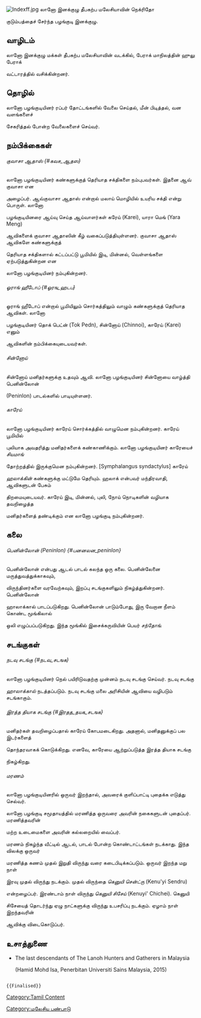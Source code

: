 ![](Indexff.jpg "Indexff.jpg") லானோ இனக்குழு தீபகற்ப மலேசியாவின் நெக்ரிதோ
குடும்பத்தைச் சேர்ந்த பழங்குடி இனக்குழு.

## வாழிடம்

லானோ இனக்குழு மக்கள் தீபகற்ப மலேசியாவின் வடக்கில், பேராக் மாநிலத்தின் ஹுலு பேராக்
வட்டாரத்தில் வசிக்கின்றனர்.

## தொழில்

லானோ பழங்குடியினர் ரப்பர் தோட்டங்களில் வேலை செய்தல், மீன் பிடித்தல், வன வளங்களைச்
சேகரித்தல் போன்ற வேலைகளைச் செய்வர்.

## நம்பிக்கைகள்

###### குவாசா ஆதாஸ் {#கவச_ஆதஸ}

லானோ பழங்குடியினர் கண்களுக்குத் தெரியாத சக்திகளை நம்புபவர்கள். இதனை ஆவ் குவாசா என
அழைப்பர். ஆவ்குவாசா ஆதாஸ் என்றால் மலாய் மொழியில் உயரிய சக்தி என்று பொருள். லானோ
பழங்குடியினரை ஆய்வு செய்த ஆய்வாளர்கள் கரேய் (Karei), யாரா மெங் (Yara Meng)
ஆவிகளைக் குவாசா ஆதாஸின் கீழ் வகைப்படுத்தியுள்ளனர். குவாசா ஆதாஸ் ஆவிகளே கண்களுக்குத்
தெரியாத சக்திகளால் கட்டப்பட்டு பூமியில் இடி, மின்னல், வெள்ளங்களை ஏற்படுத்துகின்றன என
லானோ பழங்குடியினர் நம்புகின்றனர்.

###### ஓராங் ஹீடோப் {#ஓரங_ஹடப}

ஓராங் ஹீடோப் என்றால் பூமியிலும் சொர்கத்திலும் வாழும் கண்களுக்குத் தெரியாத ஆவிகள். லானோ
பழங்குடியினர் தொக் பெட்ன் (Tok Pedn), சின்னோய் (Chinnoi), காரேய் (Karei) எனும்
ஆவிகளின் நம்பிக்கையுடையவர்கள்.

###### சின்னோய்

சின்னோய் மனிதர்களுக்கு உதவும் ஆவி. லானோ பழங்குடியினர் சின்னோயை வாழ்த்தி பெனின்லோன்
(Peninlon) பாடல்களில் பாடியுள்ளனர்.

###### காரேய்

லானோ பழங்குடியினர் காரேய் சொர்க்கத்தில் வாழுமென நம்புகின்றனர். காரேய் பூமியில்
புலியாக அவதரித்து மனிதர்களைக் கண்காணிக்கும். லானோ பழங்குடியினர் காரேயைச் *சியமாங்*
தோற்றத்தில் இருக்குமென நம்புகின்றனர். \[Symphalangus syndactylus\] காரேய்
*ஹலாக்கின்* கண்களுக்கு மட்டுமே தெரியும். ஹலாக் என்பவர் மந்திரவாதி, ஆவிகளுடன் பேசும்
திறமையுடையவர். காரேய் இடி, மின்னல், புலி, நோய் நொடிகளின் வழியாக தவறிழைத்த
மனிதர்களைத் தண்டிக்கும் என லானோ பழங்குடி நம்புகின்றனர்.

## கலை

###### *பெனின்லோன்* (Peninlon) {#பனனலன_peninlon}

பெனின்லோன் என்பது ஆடல் பாடல் கலந்த ஓரு கலை. பெனின்லேனை மருத்துவத்துக்காகவும்,
விருந்தினர்களை வரவேற்கவும், இறப்பு சடங்குகளிலும் நிகழ்த்துகின்றனர். பெனின்லோன்
ஹாலாக்கால் பாடப்படுகிறது. பெனின்லோன் பாடும்போது, இரு வேறான நீளம் கொண்ட மூங்கிலால்
ஒலி எழுப்பப்படுகிறது. இந்த மூங்கில் இசைக்கருவியின் பெயர் *சந்தோங்.*

## சடங்குகள்

###### நடவு சடங்கு {#நடவ_சடஙக}

லானோ பழங்குடியினர் நெல் பயிரிடுவதற்கு முன்னம் நடவு சடங்கு செய்வர். நடவு சடங்கு
*ஹாலாக்கால்* நடத்தப்படும். நடவு சடங்கு மலை அரிசியின் ஆவியை வழிபடும் சடங்காகும்.

###### இரத்த தியாக சடங்கு {#இரதத_தயக_சடஙக}

மனிதர்கள் தவறிழைப்பதால் காரேய் கோபமடைகிறது. அதனால், மனிதனுக்குப் பல இடர்களைத்
தொந்தரவாகக் கொடுக்கிறது. எனவே, காரேயை ஆற்றுப்படுத்த இரத்த தியாக சடங்கு
நிகழ்கிறது.

###### மரணம்

லானோ பழங்குடியினரில் ஒருவர் இறந்தால், அவரைக் குளிப்பாட்டி புதைக்க எடுத்து செல்வர்.
லானோ பழங்குடி சமூதாயத்தில் மரணித்த ஒருவரை அவரின் நகைகளுடன் புதைப்பர். மரணித்தவரின்
மற்ற உடைமைகளை அவரின் கல்லறையில் வைப்பர்.

மரணம் நிகழ்ந்த வீட்டில் ஆடல், பாடல் போன்ற கொண்டாட்டங்கள் நடக்காது. இந்த விலக்கு ஒருவர்
மரணித்த கணம் முதல் இறுதி விருந்து வரை கடைபிடிக்கப்படும். ஒருவர் இறந்த மறு நாள்
இரவு முதல் விருந்து நடக்கும். முதல் விருந்தை *கெனுயி சென்ட்ரு* (Kenu'yi Sendru)
என்றழைப்பர். இரண்டாம் நாள் விருந்து *கெனுயி சிசேய்* (Kenuyi' Chichei). கெனுயி
சிசேயைத் தொடர்ந்து ஏழு நாட்களுக்கு விருந்து உபசரிப்பு நடக்கும். ஏழாம் நாள் இறந்தவரின்
ஆவிக்கு விடைகொடுப்பர்.

## உசாத்துணை

-   The last descendants of The Lanoh Hunters and Gatherers in Malaysia
    (Hamid Mohd Isa, Penerbitan Universiti Sains Malaysia, 2015)

```{=mediawiki}
{{Finalised}}
```
[Category:Tamil Content](Category:Tamil_Content "wikilink")
[Category:மலேசிய பண்பாடு](Category:மலேசிய_பண்பாடு "wikilink")
